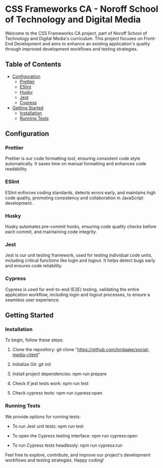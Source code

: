 # CSS Frameworks CA - Noroff School of Technology and Digital Media

Welcome to the CSS Frameworks CA project, part of Noroff School of Technology and Digital Media's curriculum. This project focuses on Front-End Development and aims to enhance an existing application's quality through improved development workflows and testing strategies.

## Table of Contents

- [Configuration](#configuration)
  - [Prettier](#prettier)
  - [ESlint](#eslint)
  - [Husky](#husky)
  - [Jest](#jest)
  - [Cypress](#cypress)
- [Getting Started](#getting-started)
  - [Installation](#installation)
  - [Running Tests](#running-tests)

## Configuration

### Prettier

Prettier is our code formatting tool, ensuring consistent code style automatically. It saves time on manual formatting and enhances code readability.

### ESlint

ESlint enforces coding standards, detects errors early, and maintains high code quality, promoting consistency and collaboration in JavaScript development.

### Husky

Husky automates pre-commit hooks, ensuring code quality checks before each commit, and maintaining code integrity.

### Jest

Jest is our unit testing framework, used for testing individual code units, including critical functions like login and logout. It helps detect bugs early and ensures code reliability.

### Cypress

Cypress is used for end-to-end (E2E) testing, validating the entire application workflow, including login and logout processes, to ensure a seamless user experience.

## Getting Started

### Installation

To begin, follow these steps:

1. Clone the repository:
   git clone "https://github.com/lordaake/social-media-client"

2. Initialize Git:
   git init

3. Install project dependencies:
   npm run prepare

4. Check if jest tests work:
   npm run test

5. Check cypress tests:
   npm run cypress:open

### Running Tests

We provide options for running tests:

- To run Jest unit tests:
  npm run test

- To open the Cypress testing interface:
  npm run cypress:open

- To run Cypress tests headlessly:
  npm run cypress:run

Feel free to explore, contribute, and improve our project's development workflows and testing strategies. Happy coding!
